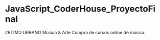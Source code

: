 # JavaScript_CoderHouse_ProyectoFinal

#RITMO URBANO Música & Arte
Compra de cursos online de música
